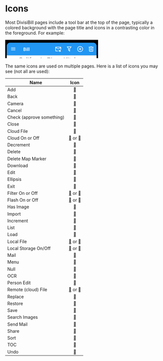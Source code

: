 ﻿# Icons

Most DivisiBill pages include a tool bar at the top of the page, typically a colored background with the page title and icons in a contrasting color in the
foreground. For example:

<img alt="Logo" src="toolbar.png" style="width:300px"/>

The same icons are used on multiple pages. Here is a list of icons you may see (not all are used):

|Name                  | Icon
|----------------------|:---------------:|
| Add                  | <u>&#xF0419;</u>
| Back                 | <u>&#xF004D;</u>
| Camera               | <u>&#xF0D5d;</u>
| Cancel               | <u>&#xF073A;</u>
| Check (approve something) | <u>&#xF012C;</u>
| Close                | <u>&#xF0156;</u>
| Cloud File           | <u>&#xF0163;</u>
| Cloud On or Off      | <u>&#xF0163;</u> or <u>&#xF0164;</u>
| Decrement            | <u>&#xF0377;</u>
| Delete               | <u>&#xF0A7A;</u>
| Delete Map Marker    | <u>&#xF12FA;</u>
| Download             | <u>&#xF0B7D;</u>
| Edit                 | <u>&#xF11E8;</u>
| Ellipsis             | <u>&#xF01D9;</u>
| Exit                 | <u>&#xF0206;</u>
| Filter On or Off     | <u>&#xF0233;</u> or <u>&#xF14F0;</u>
| Flash On or Off      | <u>&#xF0241;</u> or <u>&#xF0243;</u>
| Has Image            | <u>&#xF0976;</u>
| Import               | <u>&#xF02FA;</u>
| Increment            | <u>&#xF0419;</u>
| List                 | <u>&#xF0279;</u>
| Load                 | <u>&#xF02FA;</u>
| Local File           | <u>&#xF0256;</u> or <u>&#xF024B;</u>
| Local Storage On/Off | <u>&#xF0256;</u> or <u>&#xF19F9;</u>
| Mail                 | <u>&#xF01F0;</u>
| Menu                 | <u>&#xF035C;</u>
| Null                 | <u>&#xF07E2;</u>
| OCR                  | <u>&#xF113A;</u>
| Person Edit          | <u>&#xF0FFB;</u>
| Remote (cloud) File  | <u>&#xF0163;</u> or <u>&#xF015F;</u>
| Replace              | <u>&#xF0B33;</u>
| Restore              | <u>&#xF099B;</u>
| Save                 | <u>&#xF0818;</u>
| Search Images        | <u>&#xF0978;</u>
| Send Mail            | <u>&#xF10DD;</u>
| Share                | <u>&#xF0041;</u>
| Sort                 | <u>&#xF04BA;</u>
| TOC                  | <u>&#xF0836;</u>
| Undo                 | <u>&#xF054C;</u>

